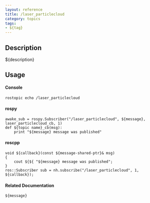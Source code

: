 ```yaml
---
layout: reference
title: /laser_particlecloud
category: topics
tags: 
- ${tag}
---
```


## Description
${description}

## Usage
#### Console
```
rostopic echo /laser_particlecloud
```

#### rospy
```
awake_sub = rospy.Subscriber("/laser_particlecloud", ${message}, laser_particlecloud_cb, 1)
def ${topic name}_cb(msg):
    print "${message} message was published"
```

#### roscpp
```
void ${callback}(const ${message-shared-ptr}& msg)
{
    cout ${${ "${message} message was published";
}
ros::Subscriber sub = nh.subscribe("/laser_particlecloud", 1, ${callback});
```

#### Related Documentation
``${message}``